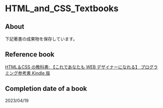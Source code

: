 # HTML_and_CSS_Textbooks

## About

下記著書の成果物を保存しています。

## Reference book

[HTML＆CSS の教科書: 【これであなたも WEB デザイナーになれる】 プログラミング参考書 Kindle 版](https://amzn.to/3LElYqk)

## Completion date of a book

2023/04/19
